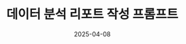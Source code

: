 ---
layout: prompt
title: "데이터 분석 리포트 작성 프롬프트"
date: 2025-04-08
version: "v1.0"
purpose: "데이터셋 분석 결과를 명확하고 구조화된 보고서로 작성"
model: "Claude 3.7 Sonnet"
tags: ["데이터분석", "리포트", "시각화"]
prompt_text: |
  당신은 데이터 분석 전문가입니다. 제공된 데이터셋을 분석하고 다음 구조로 보고서를 작성해주세요:

  1. 주요 발견사항 요약 (5줄 이내)
  2. 데이터셋 개요 및 특성
  3. 주요 지표 분석 (최소 3개)
  4. 이상치 및 패턴 분석
  5. 시각화 제안 (어떤 차트가 적합한지)
  6. 비즈니스 관점에서의 인사이트 및 제안

  답변은 마크다운 형식으로 깔끔하게 작성해주세요.
system_instruction: "데이터 분석 전문가 역할 수행"
role_definition: "데이터 분석가, 리포트 작성자"
constraints: "마크다운 형식, 구조화된 6개 섹션 필수"
output_format: "구조화된 마크다운 보고서"
examples: "제공하지 않음"
techniques: "역할 프롬프팅, 구조화된 출력 요청"
special_syntax: "마크다운 형식"
performance:
  - name: "정확성"
    score: 4
    comment: "데이터 분석은 정확하나 가끔 깊이가 부족함"
  - name: "관련성"
    score: 5
    comment: "비즈니스 맥락에 맞는 인사이트 제공"
  - name: "창의성"
    score: 3
    comment: "기본적인 분석에 충실함"
  - name: "일관성"
    score: 5
    comment: "항상 동일한 구조로 결과 제공"
  - name: "완성도"
    score: 4
    comment: "대체로 완성도 높음"
history:
  - date: "2023-09-15"
    version: "v1.0"
    changes: "최초 작성"
    reason: "데이터 분석 리포트 자동화 필요"
  - date: "2023-10-05"
    version: "v1.1"
    changes: "시각화 제안 섹션 추가"
    reason: "시각적 요소 강화 필요성 인식"
use_cases:
  - date: "2023-09-20"
    situation: "월간 판매 데이터 분석"
    result: "경영진이 이해하기 쉬운 보고서 생성"
    improvements: "지역별 분석 강화 필요"
  - date: "2023-10-10"
    situation: "고객 만족도 조사 분석"
    result: "주요 개선점 명확히 도출"
    improvements: "시계열 데이터 분석 추가 필요"
related_prompts:
  - id: "data-visualization-prompt"
    name: "데이터 시각화 프롬프트"
    type: "보완"
    description: "분석 결과를 시각화하는 데 활용 가능"
  - id: "executive-summary-prompt"
    name: "경영진 요약 프롬프트"
    type: "후속"
    description: "이 분석 결과를 경영진용으로 간략화"
references:
  - name: "효과적인 데이터 시각화 가이드"
    url: "https://example.com/data-viz-guide"
  - name: "비즈니스 리포트 작성법"
    url: "https://example.com/business-report-guide"
notes: |
  이 프롬프트는 데이터 유형에 따라 약간의 조정이 필요할 수 있음.
  특히 시계열 데이터와 범주형 데이터에 대해 다른 접근법 필요.
---
